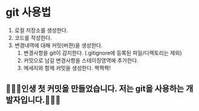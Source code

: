 # git 사용법

1. 로컬 저장소를 생성한다.
2. 코드를 작성한다. 
3. 변경내역에 대해 커밋(버젼)을 생성한다. 
   1. 변경사항을 git이 감지한다. (.gitignore에 등록된 파일/디렉토리는 제외)
   2. 커밋으로 남길 변경사항을 스테이징영역에 추가한다.
   3. 메세지와 함께 커밋을 생성한다. 짝짝짝!


## 🥩🥩🥩인생 첫 커밋을 만들었습니다. 저는 git을 사용하는 개발자입니다.🥩🥩🥩